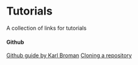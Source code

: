 # Tutorials
A collection of links for tutorials

#### Github
[Github guide by Karl Broman](https://kbroman.org/github_tutorial/)
[Cloning a repository](https://help.github.com/articles/cloning-a-repository/)
